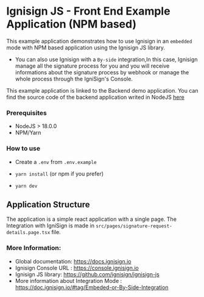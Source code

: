# Ignisign JS - Front End Example Application (NPM based)

This example application demonstrates how to use Ignisign in an `embedded` mode with NPM based application using the Ignisign JS library.

- You can also use Ignisign with a `By-side` integration,In this case, Ignisign manage all the signature process for you and you will receive informations about the signature process by webhook or manage the whole process through the IgniSign's Console.

This example application is linked to the Backend demo application. 
You can find the source code of the backend application writed in NodeJS [here](https://github.com/ignisign/ignisign-examples/tree/main/ignisign-node-example)

### Prerequisites

- NodeJS > 18.0.0
- NPM/Yarn

### How to use
- Create a `.env` from `.env.example`

- `yarn install` (or npm if you prefer)
- `yarn dev` 

## Application Structure
The application is a simple react application with a single page. 
The Integration with IgniSign is made in `src/pages/signature-request-details.page.tsx` file.

### More Information:
- Global documentation: https://docs.ignisign.io
- Ignisign Console URL : https://console.ignisign.io
- Ignisign JS library: https://github.com/ignisign/ignisign-js
- More information about Integration Mode : https://doc.ignisign.io/#tag/Embeded-or-By-Side-Integration



